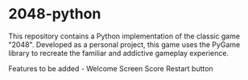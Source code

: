 # 2048-python

This repository contains a Python implementation of the classic game "2048". Developed as a personal project, this game uses the PyGame library to recreate the familiar and addictive gameplay experience.

Features to be added -
Welcome Screen
Score
Restart button
